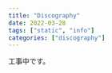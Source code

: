 ```yaml
---
title: "Discography"
date: 2022-03-28
tags: ["static", "info"]
categories: ["discography"]
---
```


工事中です。